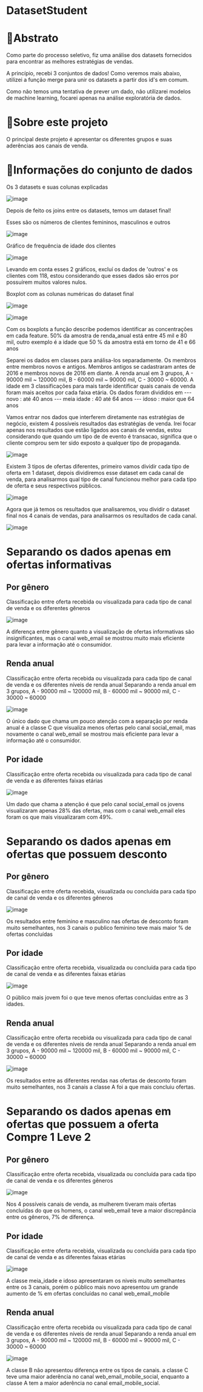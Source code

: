 # DatasetStudent

# 📘Abstrato
Como parte do processo seletivo, fiz uma análise dos datasets fornecidos para encontrar as melhores estratégias de vendas.

A princípio, recebi 3 conjuntos de dados! Como veremos mais abaixo, utilizei a função merge para unir os datasets a partir dos id's em comum.

Como não temos uma tentativa de prever um dado, não utilizarei modelos de machine learning, focarei apenas na análise exploratória de dados.

# 🔰Sobre este projeto
O principal deste projeto é apresentar os diferentes grupos e suas aderências aos canais de venda.

# 📖Informações do conjunto de dados

Os 3 datasets e suas colunas explicadas

![image](https://user-images.githubusercontent.com/105823082/189561449-c9023b4d-b604-48e4-9d8d-c68ebbd4eabc.png)

Depois de feito os joins entre os datasets, temos um dataset final!

Esses são os números de clientes femininos, masculinos e outros

![image](https://user-images.githubusercontent.com/105823082/189564431-6e222f2f-b3b5-4ccf-8931-6f3e1cb75bfe.png)

Gráfico de frequência de idade dos clientes

![image](https://user-images.githubusercontent.com/105823082/189565051-90f806e8-e6b3-440b-943c-c700925bc0c9.png)

Levando em conta esses 2 gráficos, excluí os dados de 'outros' e os clientes com 118, estou considerando que esses dados são erros por possuírem muitos valores nulos.

Boxplot com as colunas numéricas do dataset final

![image](https://user-images.githubusercontent.com/105823082/189566813-8afc1594-e0da-4187-87cd-8f695c5a924e.png)

![image](https://user-images.githubusercontent.com/105823082/189567114-3313c6f1-364d-4bde-bc2b-e086034ef6ef.png)

Com os boxplots a função describe podemos identificar as concentrações em cada feature. 50% da amostra de renda_anual está entre 45 mil e 80 mil, outro exemplo é a idade que 50 % da amostra está em torno de 41 e 66 anos

Separei os dados em classes para análisa-los separadamente. Os membros entre membros novos e antigos. Membros antigos se cadastraram antes de 2016 e membros novos de 2016 em diante. A renda anual em 3 grupos, A - 90000 mil ~ 120000 mil, B - 60000 mil ~ 90000 mil, C - 30000 ~ 60000. A idade em 3 classificações para mais tarde identificar quais canais de venda foram mais aceitos por cada faixa etária. Os dados foram divididos em --- novo : até 40 anos --- meia idade : 40 até 64 anos --- idoso : maior que 64 anos

Vamos entrar nos dados que interferem diretamente nas estratégias de negócio, existem 4 possíveis resultados das estratégias de venda. Irei focar apenas nos resultados que estão ligados aos canais de vendas, estou considerando que quando um tipo de de evento é transacao, significa que o cliente comprou sem ter sido exposto a qualquer tipo de propaganda.

![image](https://user-images.githubusercontent.com/105823082/189567660-f675f20e-0faf-482a-b017-155e7011d88c.png)

Existem 3 tipos de ofertas diferentes, primeiro vamos dividir cada tipo de oferta em 1 dataset, depois dividiremos esse dataset em cada canal de venda, para analisarmos qual tipo de canal funcionou melhor para cada tipo de oferta e seus respectivos públicos.

![image](https://user-images.githubusercontent.com/105823082/190246244-7361306d-9c16-42f1-9633-186002a69ae5.png)


Agora que já temos os resultados que analisaremos, vou dividir o dataset final nos 4 canais de vendas, para analisarmos os resultados de cada canal.

![image](https://user-images.githubusercontent.com/105823082/189568338-261ab3b0-6a71-4bbd-ac01-038d24ab3aab.png)


# Separando os dados apenas em ofertas informativas

## Por gênero

Classificação entre oferta recebida ou visualizada para cada tipo de canal de venda e os diferentes gêneros

![image](https://user-images.githubusercontent.com/105823082/190247950-1c050379-4410-46c7-997d-b93fe6d4e5c4.png)

A diferença entre gênero quanto a visualização de ofertas informativas são insignificantes, mas o canal web_email se mostrou muito mais eficiente para levar a informação até o consumidor.

## Renda anual

Classificação entre oferta recebida ou visualizada para cada tipo de canal de venda e os diferentes níveis de renda anual
Separando a renda anual em 3 grupos, A - 90000 mil ~ 120000 mil, B - 60000 mil ~ 90000 mil, C - 30000 ~ 60000 

![image](https://user-images.githubusercontent.com/105823082/190248248-76d60f0e-dc00-48f6-b263-14ebf0dda14f.png)

O único dado que chama um pouco atenção com a separação por renda anual é a classe C que visualiza menos ofertas pelo canal social_email, mas novamente o canal web_email se mostrou mais eficiente para levar a informação até o consumidor.

## Por idade

Classificação entre oferta recebida ou visualizada para cada tipo de canal de venda e as diferentes faixas etárias

![image](https://user-images.githubusercontent.com/105823082/190248970-0e823cd0-30bf-49a6-b724-4a708ab67fe8.png)

Um dado que chama a atenção é que pelo canal social_email os jovens visualizaram apenas 28% das ofertas, mas com o canal web_email eles foram os que mais visualizaram com 49%.

# Separando os dados apenas em ofertas que possuem desconto

## Por gênero

Classificação entre oferta recebida, visualizada ou concluída para cada tipo de canal de venda e os diferentes gêneros

![image](https://user-images.githubusercontent.com/105823082/190249238-5b94c2cc-9570-4bc5-acfd-99d7d2a398fe.png)

Os resultados entre feminino e masculino nas ofertas de desconto foram muito semelhantes, nos 3 canais o publico feminino teve mais maior % de ofertas concluídas

## Por idade

Classificação entre oferta recebida, visualizada ou concluída para cada tipo de canal de venda e as diferentes faixas etárias

![image](https://user-images.githubusercontent.com/105823082/190249464-20e69256-54fa-4ad4-8480-9a5a7defa274.png)

O público mais jovem foi o que teve menos ofertas concluídas entre as 3 idades.

## Renda anual

Classificação entre oferta recebida ou visualizada para cada tipo de canal de venda e os diferentes níveis de renda anual
Separando a renda anual em 3 grupos, A - 90000 mil ~ 120000 mil, B - 60000 mil ~ 90000 mil, C - 30000 ~ 60000 

![image](https://user-images.githubusercontent.com/105823082/190250246-58abb3ba-14c7-4498-83cd-16597f22e458.png)

Os resultados entre as diferentes rendas nas ofertas de desconto foram muito semelhantes, nos 3 canais a classe A foi a que mais concluiu ofertas.

# Separando os dados apenas em ofertas que possuem a oferta Compre 1 Leve 2

## Por gênero

Classificação entre oferta recebida, visualizada ou concluída para cada tipo de canal de venda e os diferentes gêneros

![image](https://user-images.githubusercontent.com/105823082/190250831-e164f6ed-72e5-45b1-8348-2a410f4c0dbc.png)

Nos 4 possíveis canais de venda, as mulherem tiveram mais ofertas concluídas do que os homens, o canal web_email teve a maior discrepância entre os gêneros, 7% de diferença.

## Por idade

Classificação entre oferta recebida, visualizada ou concluída para cada tipo de canal de venda e as diferentes faixas etárias

![image](https://user-images.githubusercontent.com/105823082/190250991-533f4a4a-47af-4bc5-819d-57b5eae40a0e.png)

A classe meia_idade e idoso apresentaram os niveis muito semelhantes entre os 3 canais, porém o público mais novo apresentou um grande aumento de % em ofertas concluídas no canal web_email_mobile

## Renda anual

Classificação entre oferta recebida ou visualizada para cada tipo de canal de venda e os diferentes níveis de renda anual
Separando a renda anual em 3 grupos, A - 90000 mil ~ 120000 mil, B - 60000 mil ~ 90000 mil, C - 30000 ~ 60000 

![image](https://user-images.githubusercontent.com/105823082/190251635-a9e9151c-192a-447b-bce4-568e09492a4e.png)

A classe B não apresentou diferença entre os tipos de canais. a classe C teve uma maior aderência no canal web_email_mobile_social, enquanto a classe A tem a maior aderência no canal email_mobile_social.
